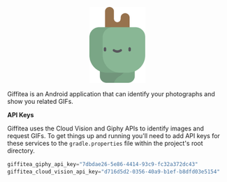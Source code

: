 <p align="center">
    <img src="giffitea_logo.svg" alt="alt text" width="128">
</p>

Giffitea is an Android application that can identify your photographs and show you related GIFs.

**API Keys**

Giffitea uses the Cloud Vision and Giphy APIs to identify images and request GIFs. To get things up and running you'll need to add API keys for these services to the `gradle.properties` file within the project's root directory.

```gradle
giffitea_giphy_api_key="7dbdae26-5e86-4414-93c9-fc32a372dc43"
giffitea_cloud_vision_api_key="d716d5d2-0356-40a9-b1ef-b8dfd03e5154"
```